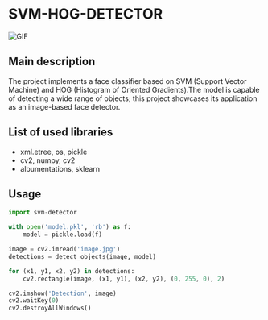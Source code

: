 # SVM-HOG-DETECTOR
![GIF](https://media1.giphy.com/media/v1.Y2lkPTc9MGI3NjExM2xwNmo4ZnFjemJycmxwMTF4a3J4MHViZWpqaW0wdHd0YXU3dzZxOSZlcD12MV9pbnRlcm5hbF9naWZfYnlfaWQmY3Q9Zw/i2xVxkqACjxYI/giphy.gif)
## Main description
The project implements a face classifier based on SVM (Support Vector Machine) and HOG (Histogram of Oriented Gradients).The model is capable of detecting a wide range of objects; this project showcases its application as an image-based face detector.

##  List of used libraries

- xml.etree, os, pickle
- cv2, numpy, cv2 
- albumentations, sklearn

## Usage
```python
import svm-detector

with open('model.pkl', 'rb') as f:
    model = pickle.load(f)

image = cv2.imread('image.jpg')
detections = detect_objects(image, model)

for (x1, y1, x2, y2) in detections:
    cv2.rectangle(image, (x1, y1), (x2, y2), (0, 255, 0), 2)

cv2.imshow('Detection', image)
cv2.waitKey(0)
cv2.destroyAllWindows()
```
